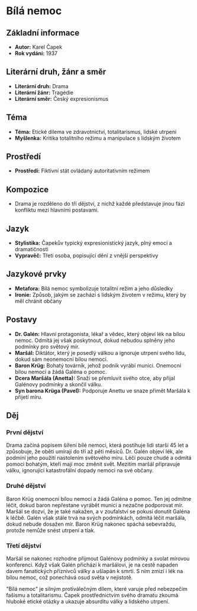 # Bílá nemoc

## Základní informace

- **Autor:** Karel Čapek
- **Rok vydání:** 1937

## Literární druh, žánr a směr 

- **Literární druh:** Drama
- **Literární žánr:** Tragédie
- **Literární směr:** Český expresionismus

## Téma 

- **Téma:** Etické dilema ve zdravotnictví, totalitarismus, lidské utrpení
- **Myšlenka:** Kritika totalitního režimu a manipulace s lidským životem

## Prostředí 

- **Prostředí:** Fiktivní stát ovládaný autoritativním režimem

## Kompozice 

- Drama je rozděleno do tří dějství, z nichž každé představuje jinou fázi konfliktu mezi hlavními postavami.

## Jazyk 

- **Stylistika:** Čapekův typický expresionistický jazyk, plný emocí a dramatičnosti
- **Vypravěč:** Třetí osoba, popisující dění z vnější perspektivy

## Jazykové prvky 

- **Metafora:** Bílá nemoc symbolizuje totalitní režim a jeho důsledky
- **Ironie:** Způsob, jakým se zachází s lidským životem v režimu, který by měl chránit občany

## Postavy 

- **Dr. Galén:** Hlavní protagonista, lékař a vědec, který objeví lék na bílou nemoc. Odmítá jej však poskytnout, dokud nebudou splněny jeho podmínky pro světový mír.
- **Maršál:** Diktátor, který je posedlý válkou a ignoruje utrpení svého lidu, dokud sám neonemocní bílou nemocí.
- **Baron Krüg:** Bohatý továrník, jehož podnik vyrábí munici. Onemocní bílou nemocí a žádá Galéna o pomoc.
- **Dcera Maršála (Anetta):** Snaží se přemluvit svého otce, aby přijal Galénovy podmínky a skončil válku.
- **Syn barona Krüga (Pavel):** Podporuje Anettu ve snaze přimět Maršála k přijetí míru.

## Děj

### První dějství

Drama začíná popisem šíření bílé nemoci, která postihuje lidi starší 45 let a způsobuje, že oběti umírají do tří až pěti měsíců. Dr. Galén objeví lék, ale podmíní jeho použití nastolením světového míru. Léčí pouze chudé a odmítá pomoci bohatým, kteří mají moc změnit svět. Mezitím maršál připravuje válku, ignorující katastrofální dopady nemoci na své občany.

### Druhé dějství

Baron Krüg onemocní bílou nemocí a žádá Galéna o pomoc. Ten jej odmítne léčit, dokud baron nepřestane vyrábět munici a nezačne podporovat mír. Maršál se dozví, že je také nakažen, a v zoufalství se pokusí donutit Galéna k léčbě. Galén však stále trvá na svých podmínkách, odmítá léčit maršála, dokud nebude dosažen mír. Baron Krüg nakonec spáchá sebevraždu, protože nemůže snést utrpení a tlak.

### Třetí dějství

Maršál se nakonec rozhodne přijmout Galénovy podmínky a svolat mírovou konferenci. Když však Galén přichází k maršálovi, je na cestě napaden davem fanatických příznivců války a ušlapán k smrti. S ním zmizí i lék na bílou nemoc, což ponechává osud světa v nejistotě.

"Bílá nemoc" je silným protiválečným dílem, které varuje před nebezpečím fašismu a totalitarismu. Čapek prostřednictvím svého dramatu zkoumá hluboké etické otázky a ukazuje absurditu války a lidského utrpení.
